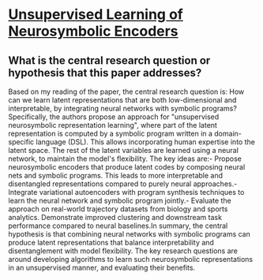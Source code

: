 # [Unsupervised Learning of Neurosymbolic Encoders](https://arxiv.org/abs/2107.13132)

## What is the central research question or hypothesis that this paper addresses?

Based on my reading of the paper, the central research question is: How can we learn latent representations that are both low-dimensional and interpretable, by integrating neural networks with symbolic programs? Specifically, the authors propose an approach for "unsupervised neurosymbolic representation learning", where part of the latent representation is computed by a symbolic program written in a domain-specific language (DSL). This allows incorporating human expertise into the latent space. The rest of the latent variables are learned using a neural network, to maintain the model's flexibility. The key ideas are:- Propose neurosymbolic encoders that produce latent codes by composing neural nets and symbolic programs. This leads to more interpretable and disentangled representations compared to purely neural approaches.- Integrate variational autoencoders with program synthesis techniques to learn the neural network and symbolic program jointly.- Evaluate the approach on real-world trajectory datasets from biology and sports analytics. Demonstrate improved clustering and downstream task performance compared to neural baselines.In summary, the central hypothesis is that combining neural networks with symbolic programs can produce latent representations that balance interpretability and disentanglement with model flexibility. The key research questions are around developing algorithms to learn such neurosymbolic representations in an unsupervised manner, and evaluating their benefits.
